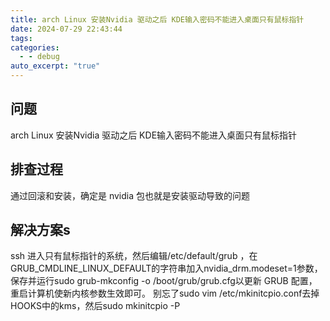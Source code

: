 ```yaml
---
title: arch Linux 安装Nvidia 驱动之后 KDE输入密码不能进入桌面只有鼠标指针
date: 2024-07-29 22:43:44
tags: 
categories:
  - - debug
auto_excerpt: "true"
---
```

## 问题

arch Linux 安装Nvidia 驱动之后 KDE输入密码不能进入桌面只有鼠标指针

## 排查过程

通过回滚和安装，确定是 nvidia 包也就是安装驱动导致的问题

## 解决方案s

ssh 进入只有鼠标指针的系统，然后编辑/etc/default/grub ，在GRUB_CMDLINE_LINUX_DEFAULT的字符串加入nvidia_drm.modeset=1参数，保存并运行sudo grub-mkconfig -o /boot/grub/grub.cfg以更新 GRUB 配置，重启计算机使新内核参数生效即可。
别忘了sudo vim /etc/mkinitcpio.conf去掉HOOKS中的kms，然后sudo mkinitcpio -P